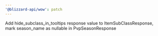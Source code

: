 ```yaml
---
'@blizzard-api/wow': patch
---
```


Add hide_subclass_in_tooltips response value to ItemSubClassResponse, mark season_name as nullable in PvpSeasonResponse
